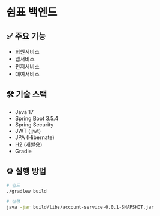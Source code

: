 # 쉼표 백엔드


## ✅ 주요 기능

- 회원서비스
- 맵서비스
- 편지서비스
- 대여서비스

## 🛠️ 기술 스택

- Java 17
- Spring Boot 3.5.4
- Spring Security
- JWT (jjwt)
- JPA (Hibernate)
- H2 (개발용)
- Gradle

## ⚙️ 실행 방법

```bash
# 빌드
./gradlew build

# 실행
java -jar build/libs/account-service-0.0.1-SNAPSHOT.jar
